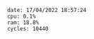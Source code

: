 

                date: 17/04/2022 18:57:24
                cpu: 0.1%
                ram: 18.8%
                cycles: 10440

                         
